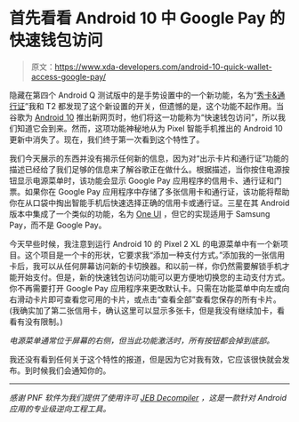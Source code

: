 # 首先看看 Android 10 中 Google Pay 的快速钱包访问

> 原文：<https://www.xda-developers.com/android-10-quick-wallet-access-google-pay/>

隐藏在第四个 Android Q 测试版中的是手势设置中的一个新功能，名为“[秀卡&通行证](https://www.xda-developers.com/android-q-google-pay-power-menu/)”我和 T2 都发现了这个新设置的开关，但遗憾的是，这个功能不起作用。当谷歌为 [Android 10](https://www.xda-developers.com/google-releases-stable-android-10-for-pixel-smartphones/) 推出新网页时，他们将这一功能称为“快速钱包访问”，所以我们知道它会到来。然而，这项功能神秘地从为 Pixel 智能手机推出的 Android 10 更新中消失了。现在，我们终于第一次看到这个特性了。

我们今天展示的东西并没有揭示任何新的信息，因为对“出示卡片和通行证”功能的描述已经给了我们足够的信息来了解谷歌正在做什么。根据描述，当你按住电源按钮显示电源菜单时，该功能会显示 Google Pay 应用程序的信用卡、通行证和门票。如果你在 Google Pay 应用程序中存储了多张信用卡和通行证，该功能将帮助你在从口袋中掏出智能手机后快速选择正确的信用卡或通行证。三星在其 Android 版本中集成了一个类似的功能，名为 [One UI](https://www.xda-developers.com/samsung-one-ui-review-android-pie-galaxy-s9-galaxy-note-9/) ，但它的实现适用于 Samsung Pay，而不是 Google Pay。

今天早些时候，我注意到运行 Android 10 的 Pixel 2 XL 的电源菜单中有一个新项目。这个项目是一个卡的形状，它要求我“添加一种支付方式。”添加我的一张信用卡后，我可以从任何屏幕访问新的卡切换器。和以前一样，你仍然需要解锁手机才能开始支付。但是，新的快速钱包访问功能可以更方便地切换您的主动支付方式。你不再需要打开 Google Pay 应用程序来更改默认卡。只需在功能菜单中向左或向右滑动卡片即可查看您可用的卡片，或点击“查看全部”查看您保存的所有卡片。(我确实加了第二张信用卡，确认这里可以显示多张卡，但是我没有继续加卡，看看有没有限制。)

*电源菜单通常位于屏幕的右侧，但当此功能激活时，所有按钮都会掉到底部。*

我还没有看到任何关于这个特性的报道，但是因为它对我有效，它应该很快就会发布。到时候我们会通知你的。

* * *

*感谢 PNF 软件为我们提供了使用许可 [JEB Decompiler](https://www.pnfsoftware.com/?aid=xdadev) ，这是一款针对 Android 应用的专业级逆向工程工具。*